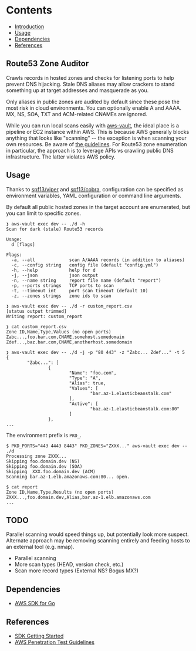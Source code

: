 # Contents

- [Introduction](#route53-zone-auditor)
- [Usage](#usage)
- [Dependencies](#dependencies)
- [References](#references)

## Route53 Zone Auditor

Crawls records in hosted zones and checks for listening ports to help
prevent DNS hijacking. Stale DNS aliases may allow crackers to stand
something up at target addresses and masquerade as you.

Only aliases in public zones are audited by default since these pose
the most risk in cloud environments. You can optionally enable A and
AAAA. MX, NS, SOA, TXT and ACM-related CNAMEs are ignored.

While you can run local scans easily with [aws-vault](https://github.com/99designs/aws-vault),
the ideal place is a pipeline or EC2 instance within AWS. This is
because AWS generally blocks anything that looks like "scanning" --
the exception is when scanning your own resources. Be aware of
[the guidelines](https://aws.amazon.com/security/penetration-testing).
For Route53 zone enumeration in particular, the approach is to leverage
APIs vs crawling public DNS infrastructure. The latter violates AWS policy.

## Usage

Thanks to [spf13/viper](https://github.com/spf13/viper) and
[spf13/cobra](https://github.com/spf13/cobra), configuration can be
specified as environment variables, YAML configuration or
command line arguments.

By default all public hosted zones in the target account are
enumerated, but you can limit to specific zones.

```console
❯ aws-vault exec dev -- ./d -h
Scan for dark (stale) Route53 records

Usage:
  d [flags]

Flags:
  -a, --all             scan A/AAAA records (in addition to aliases)
  -c, --config string   config file (default "config.yml")
  -h, --help            help for d
  -j, --json            json output
  -n, --name string     report file name (default "report")
  -p, --ports strings   TCP ports to scan
  -t, --timeout int     port scan timeout (default 10)
  -z, --zones strings   zone ids to scan

❯ aws-vault exec dev -- ./d -r custom_report.csv
[status output trimmed]
Writing report: custom_report

❯ cat custom_report.csv
Zone ID,Name,Type,Values (no open ports)
Zabc...,foo.bar.com,CNAME,somehost.somedomain
Zdef...,baz.bar.com,CNAME,anotherhost.somedomain

❯ aws-vault exec dev -- ./d -j -p "80 443" -z "Zabc... Zdef..." -t 5
{
        "Zabc...": [
                {
                        "Name": "foo.com",
                        "Type": "A",
                        "Alias": true,
                        "Values": [
                                "bar.az-1.elasticbeanstalk.com"
                        ],
                        "Active": [
                                "baz.az-1.elasticbeanstalk.com:80"
                        ]
                },
...
```

The environment prefix is `PKD_`.

```console
$ PKD_PORTS="443 4443 8443" PKD_ZONES="ZXXX..." aws-vault exec dev -- ./d
Processing zone ZXXX...
Skipping foo.domain.dev (NS)
Skipping foo.domain.dev (SOA)
Skipping _XXX.foo.domain.dev (ACM)
Scanning bar.az-1.elb.amazonaws.com:80... open.

$ cat report
Zone ID,Name,Type,Results (no open ports)
ZXXX...,foo.domain.dev,Alias,bar.az-1.elb.amazonaws.com
...
```

## TODO

Parallel scanning would speed things up, but potentially look more
suspect. Alternate approach may be removing scanning entirely and
feeding hosts to an external tool (e.g. nmap).

- Parallel scanning
- More scan types (HEAD, version check, etc.)
- Scan more record types (External NS? Bogus MX?)

## Dependencies

- [AWS SDK for Go](https://github.com/aws/aws-sdk-go-v2)

## References

- [SDK Getting Started](https://aws.github.io/aws-sdk-go-v2/docs/getting-started)
- [AWS Penetration Test Guidelines](https://aws.amazon.com/security/penetration-testing)
